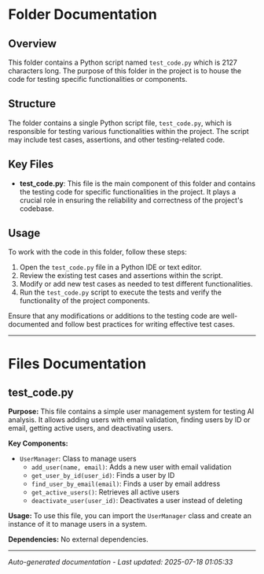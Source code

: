 # Folder Documentation

## Overview
This folder contains a Python script named `test_code.py` which is 2127 characters long. The purpose of this folder in the project is to house the code for testing specific functionalities or components.

## Structure
The folder contains a single Python script file, `test_code.py`, which is responsible for testing various functionalities within the project. The script may include test cases, assertions, and other testing-related code.

## Key Files
- **test_code.py**: This file is the main component of this folder and contains the testing code for specific functionalities in the project. It plays a crucial role in ensuring the reliability and correctness of the project's codebase.

## Usage
To work with the code in this folder, follow these steps:
1. Open the `test_code.py` file in a Python IDE or text editor.
2. Review the existing test cases and assertions within the script.
3. Modify or add new test cases as needed to test different functionalities.
4. Run the `test_code.py` script to execute the tests and verify the functionality of the project components.

Ensure that any modifications or additions to the testing code are well-documented and follow best practices for writing effective test cases.

---

# Files Documentation

## test_code.py

**Purpose:** This file contains a simple user management system for testing AI analysis. It allows adding users with email validation, finding users by ID or email, getting active users, and deactivating users.

**Key Components:**
- `UserManager`: Class to manage users
  - `add_user(name, email)`: Adds a new user with email validation
  - `get_user_by_id(user_id)`: Finds a user by ID
  - `find_user_by_email(email)`: Finds a user by email address
  - `get_active_users()`: Retrieves all active users
  - `deactivate_user(user_id)`: Deactivates a user instead of deleting

**Usage:** To use this file, you can import the `UserManager` class and create an instance of it to manage users in a system.

**Dependencies:** No external dependencies.

---
*Auto-generated documentation - Last updated: 2025-07-18 01:05:33*
